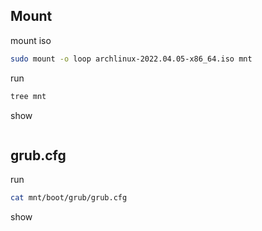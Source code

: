 

## Mount

mount iso

``` sh
sudo mount -o loop archlinux-2022.04.05-x86_64.iso mnt
```

run

``` sh
tree mnt
```

show

```

```

## grub.cfg


run

``` sh
cat mnt/boot/grub/grub.cfg
```

show

```

```
